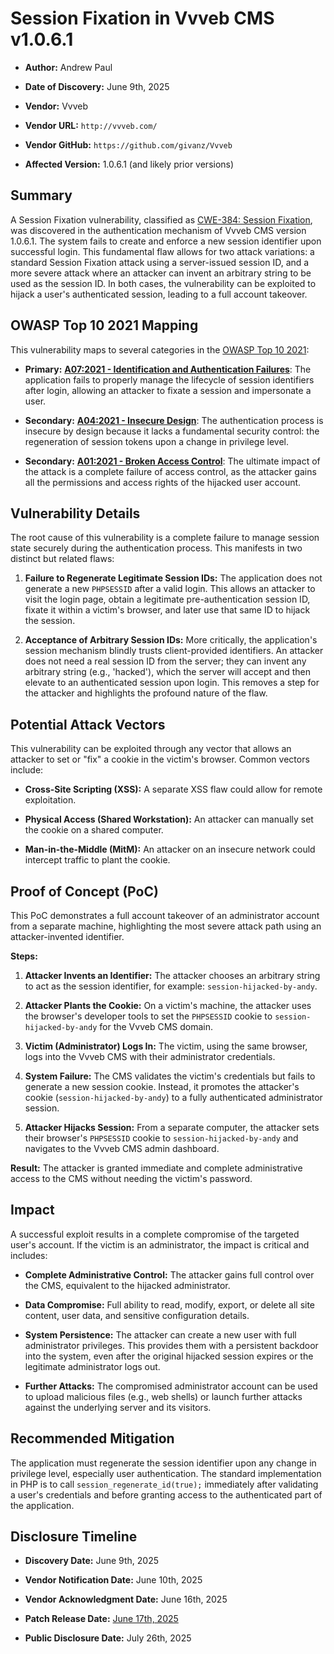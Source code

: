 # Session Fixation in Vvveb CMS v1.0.6.1

- **Author:** Andrew Paul
    
- **Date of Discovery:** June 9th, 2025
    
- **Vendor:** Vvveb
    
- **Vendor URL:** `http://vvveb.com/`
    
- **Vendor GitHub:** `https://github.com/givanz/Vvveb`
    
- **Affected Version:** 1.0.6.1 (and likely prior versions)

## Summary

A Session Fixation vulnerability, classified as [CWE-384: Session Fixation](https://cwe.mitre.org/data/definitions/384.html "null"), was discovered in the authentication mechanism of Vvveb CMS version 1.0.6.1. The system fails to create and enforce a new session identifier upon successful login. This fundamental flaw allows for two attack variations: a standard Session Fixation attack using a server-issued session ID, and a more severe attack where an attacker can invent an arbitrary string to be used as the session ID. In both cases, the vulnerability can be exploited to hijack a user's authenticated session, leading to a full account takeover.

## OWASP Top 10 2021 Mapping

This vulnerability maps to several categories in the [OWASP Top 10 2021](https://owasp.org/Top10/ "null"):

- **Primary:** [**A07:2021 - Identification and Authentication Failures**](https://owasp.org/Top10/A07_2021-Identification_and_Authentication_Failures/ "null"): The application fails to properly manage the lifecycle of session identifiers after login, allowing an attacker to fixate a session and impersonate a user.
    
- **Secondary:** [**A04:2021 - Insecure Design**](https://owasp.org/Top10/A04_2021-Insecure_Design/ "null"): The authentication process is insecure by design because it lacks a fundamental security control: the regeneration of session tokens upon a change in privilege level.
    
- **Secondary:** [**A01:2021 - Broken Access Control**](https://owasp.org/Top10/A01_2021-Broken_Access_Control/ "null"): The ultimate impact of the attack is a complete failure of access control, as the attacker gains all the permissions and access rights of the hijacked user account.
    

## Vulnerability Details

The root cause of this vulnerability is a complete failure to manage session state securely during the authentication process. This manifests in two distinct but related flaws:

1. **Failure to Regenerate Legitimate Session IDs:** The application does not generate a new `PHPSESSID` after a valid login. This allows an attacker to visit the login page, obtain a legitimate pre-authentication session ID, fixate it within a victim's browser, and later use that same ID to hijack the session.
    
2. **Acceptance of Arbitrary Session IDs:** More critically, the application's session mechanism blindly trusts client-provided identifiers. An attacker does not need a real session ID from the server; they can invent any arbitrary string (e.g., 'hacked'), which the server will accept and then elevate to an authenticated session upon login. This removes a step for the attacker and highlights the profound nature of the flaw.
    

## Potential Attack Vectors

This vulnerability can be exploited through any vector that allows an attacker to set or "fix" a cookie in the victim's browser. Common vectors include:

- **Cross-Site Scripting (XSS):** A separate XSS flaw could allow for remote exploitation.
    
- **Physical Access (Shared Workstation):** An attacker can manually set the cookie on a shared computer.
    
- **Man-in-the-Middle (MitM):** An attacker on an insecure network could intercept traffic to plant the cookie.
    

## Proof of Concept (PoC)

This PoC demonstrates a full account takeover of an administrator account from a separate machine, highlighting the most severe attack path using an attacker-invented identifier.

**Steps:**

1. **Attacker Invents an Identifier:** The attacker chooses an arbitrary string to act as the session identifier, for example: `session-hijacked-by-andy`.
    
2. **Attacker Plants the Cookie:** On a victim's machine, the attacker uses the browser's developer tools to set the `PHPSESSID` cookie to `session-hijacked-by-andy` for the Vvveb CMS domain.
    
3. **Victim (Administrator) Logs In:** The victim, using the same browser, logs into the Vvveb CMS with their administrator credentials.
    
4. **System Failure:** The CMS validates the victim's credentials but fails to generate a new session cookie. Instead, it promotes the attacker's cookie (`session-hijacked-by-andy`) to a fully authenticated administrator session.
    
5. **Attacker Hijacks Session:** From a separate computer, the attacker sets their browser's `PHPSESSID` cookie to `session-hijacked-by-andy` and navigates to the Vvveb CMS admin dashboard.
    

**Result:** The attacker is granted immediate and complete administrative access to the CMS without needing the victim's password.

## Impact

A successful exploit results in a complete compromise of the targeted user's account. If the victim is an administrator, the impact is critical and includes:

- **Complete Administrative Control:** The attacker gains full control over the CMS, equivalent to the hijacked administrator.
    
- **Data Compromise:** Full ability to read, modify, export, or delete all site content, user data, and sensitive configuration details.
    
- **System Persistence:** The attacker can create a new user with full administrator privileges. This provides them with a persistent backdoor into the system, even after the original hijacked session expires or the legitimate administrator logs out.
    
- **Further Attacks:** The compromised administrator account can be used to upload malicious files (e.g., web shells) or launch further attacks against the underlying server and its visitors.
    

## Recommended Mitigation

The application must regenerate the session identifier upon any change in privilege level, especially user authentication. The standard implementation in PHP is to call `session_regenerate_id(true);` immediately after validating a user's credentials and before granting access to the authenticated part of the application.

## Disclosure Timeline

- **Discovery Date:** June 9th, 2025
    
- **Vendor Notification Date:** June 10th, 2025
    
- **Vendor Acknowledgment Date:** June 16th, 2025
    
- **Patch Release Date:** [June 17th, 2025](https://github.com/givanz/Vvveb/releases/tag/1.0.7)
    
- **Public Disclosure Date:** July 26th, 2025
